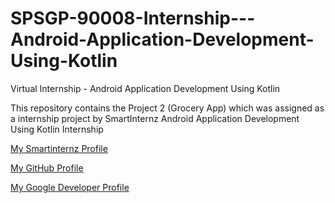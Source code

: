 # SPSGP-90008-Internship---Android-Application-Development-Using-Kotlin
Virtual Internship - Android Application Development Using Kotlin

This repository contains the Project 2 (Grocery App) which was assigned as a internship project by SmartInternz Android Application Development Using Kotlin Internship

<a
href="https://smartinternz.com/student-profile/feed/U0IyMDIyMDIzNzQ0MA=="
target="_blank">My Smartinternz Profile
</a>

<a
href="https://github.com/SakshiMhaskar"
target="_blank">My GitHub Profile
</a>

<a
href="https://g.dev/SakshiMhaskar"
target="_blank">My Google Developer Profile
</a>
